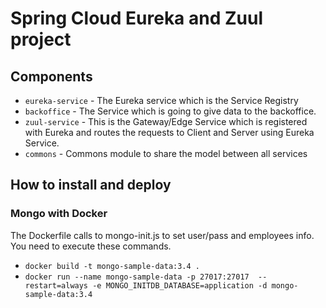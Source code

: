 # Spring Cloud Eureka and Zuul project

## Components
- `eureka-service` - The Eureka service which is the Service Registry
- `backoffice` - The Service which is going to give data to the backoffice.
- `zuul-service` - This is the Gateway/Edge Service which is registered with Eureka and routes the requests to Client and Server using Eureka Service.
- `commons` - Commons module to share the model between all services 

## How to install and deploy
### Mongo with Docker 
The Dockerfile calls to mongo-init.js to set user/pass and employees info. You need to execute these commands. 
- `docker build -t mongo-sample-data:3.4 .` 
- `docker run --name mongo-sample-data -p 27017:27017  --restart=always -e MONGO_INITDB_DATABASE=application -d mongo-sample-data:3.4`
